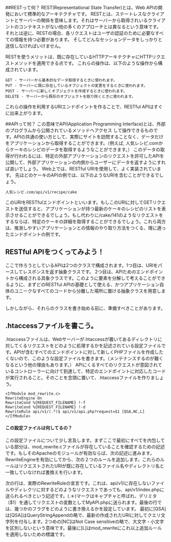 ##RESTって何？
REST(Representational State Transfer)とは、Web APIの開発において標準的なアーキテクチャです。
RESTとは、ステートレスなクライアントとサーバーの関係を意味します。それはサーバーから取得されいるクライアントのコンテキストがない他の多くのアプローチとは異なるという意味です。
それとは逆に、RESTの場合、各リクエストはユーザの認証のために必要なすべての情報を持つ必要があります。
そしてどんなセッションデータをしっかりと送信しなければいけません。

RESTを使うメリットは、既に存在しているHTTPアーキテクチャにHTTPリクエストメソッドを適用できる点です。
これらの操作は、以下のような操作から構成されています。

    GET - サーバーから基本的なデータ取得するときに使われます。
    PUT - サーバーに既に存在しているオブジェクトの変更をするときに使われます。
    POST - サーバーに新しくオブジェクトを作成するときに使われます。
    DELETE - サーバーから既存のオブジェクトを取り除くときに使われます。

これらの操作を利用するURIエンドポイントを作ることで、RESTful APIはすぐに出来上がります。

##APIって何？
この意味でAPI(Application Programming Interface)とは、外部のプログラムから公開されているメソッドへアクセス
して操作できるものです。APIの共通の使い方として、実際にサイトを訪問することなく、データだけをアプリケーションから取得することができます。（例えば, 人気レシピ.comからケーキのレシピのデータを取得するようなことができます。）
このデータの取得が行われるには、特定の外部アプリケーションのリクエストを許可したAPIを公開して、外部アプリケーションの内側からユーザーにデータを返すようにすれば良いでしょう。
Web上では、RESTful URIを使用して、よく実装されています。
先ほどのケーキのAPIの例では、以下のようなURIを含むことができるでしょう。
```
人気レシピ.com/api/v1/recipe/cake
```
このURIをRESTfulエンドポイントといいます。もしこのURIに対してGETリクエストを送信すると、アプリケーションが持つ最新のケーキのレシピのリストを表示させることができるでしょう。もし代わりに/cake/141のようなリクエストをするならば、特定のケーキの詳細を取得することができるでしょう。これら両方は、推測しやすいアプリケーションとの情報のやり取り方法をつくる、理に適ったエンドポイントの例です。

## RESTful APIをつくってみよう！
ここで作ろうとしているAPIは2つのクラスで構成されます。1つ目は、URIをパースしてレスポンスを返す抽象クラスです。
2つ目は、APIためのエンドポイントから構成される具象クラスです。このように要素を分解して考えることができるように、まずどのRESTful APIの基礎として使える、かつアプリケーション自体のユニークなすべてのコードから分離した場所に置ける抽象クラスを用意します。

しかしながら、それらのクラスを書き始める前に、準備すべきことがあります。

## .htaccessファイルを書こう。
.htaccessファイルは、Webサーバーが.htaccessが置いてあるディレクトリに対してくるリクエストをどのように処理するかを記述されている設定ファイルです。APIが含むすべてのエンドポイントに対して新しくPHPファイルを作成したくないので、このような設定ファイルを書きます。（メンテナンスするのが難くなるという他の理由もあります。）
APIにくるすべてのリクエストが意図されているコントローラーに向けて到達して、特定のエンドポイントに対応したコードが実行されること。そのことを念頭に置いて、.htaccessファイルを作りましょう。
```
<IfModule mod_rewrite.c>
RewriteEngine On
RewriteCond %{REQUEST_FILENAME} !-f
RewriteCond %{REQUEST_FILENAME} !-d
RewriteRule api/v1/(.*)$ api/v1/api.php?request=$1 [QSA,NC,L]
</IfModule>
```

#### この設定ファイルは何してるの？
この設定ファイルについて少し言及します。まずここで最初にすべてを内包している部分は、mod_rewrite.cファイルが存在していることを確認するための記述です。もしそのApacheのモジュールが有効ならば、次の記述に進みます。RewriteEngineを有効にしてから、次の２つのルールを追加します。これらのルールはリクエストされたURIが既に存在しているファイル名やディレクトリ名と一致していなければ書換えを行います。

次の行は、実際のRewriteRuleの宣言です。これは、api/v1/に存在しないファイルやディレクリに対するどのようなリクエストであっても、api/v1/index.phpに送られるべきという記述です。(.＊)マークはキャプチャと呼ばれ、デリミタ（$1）を通してリクエストの変数としてMyAPI.phpに送られます。最後の行では、幾つかのフラグをどのように書き換えるかを設定しています。
最初に[QSA]は[QSA]はQueryStringAppendの略で、最新の作成されたURIに対してクエリ文字列を付与します。2つめの[NC]はNot Case sensitiveの略で、大文字・小文字を区別しないという意味です。最後に[L]はmod_rewriteにこれ以上追加ルールを適用しないための標識です。
